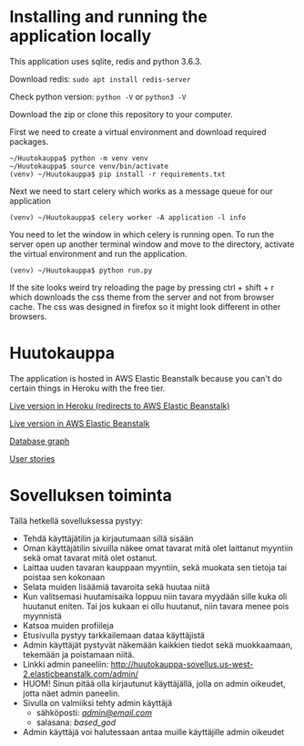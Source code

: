 # Installing and running the application locally

This application uses sqlite, redis and python 3.6.3.

Download redis: `sudo apt install redis-server`

Check python version: `python -V` or `python3 -V`

Download the zip or clone this repository to your computer.

First we need to create a virtual environment and download required packages.

```
~/Huutokauppa$ python -m venv venv
~/Huutokauppa$ source venv/bin/activate
(venv) ~/Huutokauppa$ pip install -r requirements.txt
```

Next we need to start celery which works as a message queue for our application

`(venv) ~/Huutokauppa$ celery worker -A application -l info`

You need to let the window in which celery is running open. To run the server open up another terminal window and move to the directory, activate the virtual environment and run the application.

`(venv) ~/Huutokauppa$ python run.py`

If the site looks weird try reloading the page by pressing ctrl + shift + r which downloads the css theme from the server and not from browser cache. The css was designed in firefox so it might look different in other browsers.

# Huutokauppa

The application is hosted in AWS Elastic Beanstalk because you can't do certain things in Heroku with the free tier.

[Live version in Heroku (redirects to AWS Elastic Beanstalk)](http://huutokauppa-sovellus.herokuapp.com/)

[Live version in AWS Elastic Beanstalk](http://huutokauppa-sovellus.us-west-2.elasticbeanstalk.com/)

[Database graph](https://raw.githubusercontent.com/laurivaananen/Huutokauppa/master/documentation/tietokantakaavio.jpg)

[User stories](https://github.com/laurivaananen/Huutokauppa/blob/master/documentation/userstories.md)

# Sovelluksen toiminta

Tällä hetkellä sovelluksessa pystyy:

* Tehdä käyttäjätilin ja kirjautumaan sillä sisään
* Oman käyttäjätilin sivuilla näkee omat tavarat mitä olet laittanut myyntiin sekä omat tavarat mitä olet ostanut.
* Laittaa uuden tavaran kauppaan myyntiin, sekä muokata sen tietoja tai poistaa sen kokonaan
* Selata muiden lisäämiä tavaroita sekä huutaa niitä
* Kun valitsemasi huutamisaika loppuu niin tavara myydään sille kuka oli huutanut eniten. Tai jos kukaan ei ollu huutanut, niin tavara menee pois myynnistä
* Katsoa muiden profiileja
* Etusivulla pystyy tarkkailemaan dataa käyttäjistä
* Admin käyttäjät pystyvät näkemään kaikkien tiedot sekä muokkaamaan, tekemään ja poistamaan niitä.
* Linkki admin paneeliin: http://huutokauppa-sovellus.us-west-2.elasticbeanstalk.com/admin/
* HUOM! Sinun pitää olla kirjautunut käyttäjällä, jolla on admin oikeudet, jotta näet admin paneelin.
* Sivulla on valmiiksi tehty admin käyttäjä
  * sähköposti: *admin@email.com*
  * salasana: *based_god*
* Admin käyttäjä voi halutessaan antaa muille käyttäjille admin oikeudet